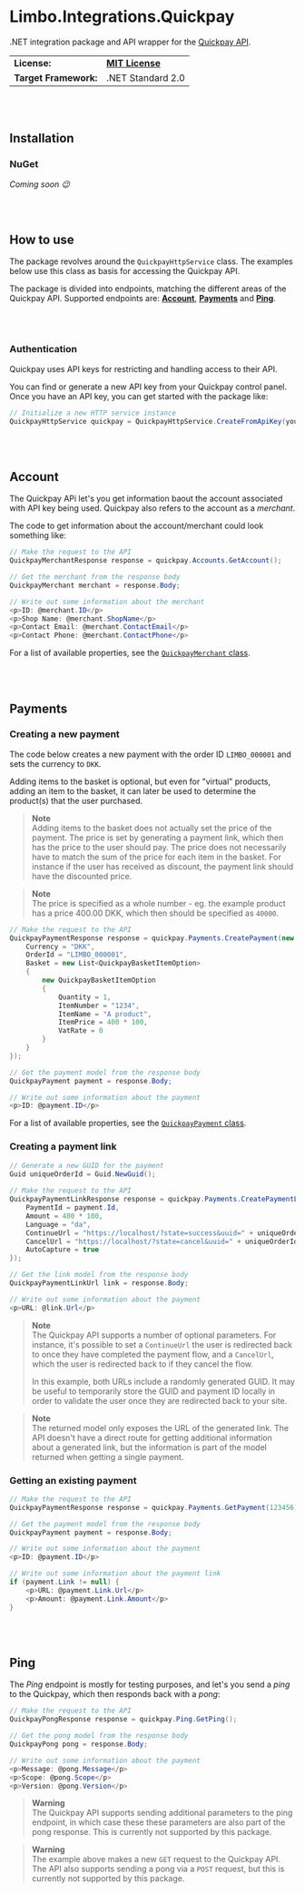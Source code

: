# Limbo.Integrations.Quickpay

.NET integration package and API wrapper for the [Quickpay API](https://learn.quickpay.net/tech-talk/api/).

<table>
  <tr>
    <td><strong>License:</strong></td>
    <td><a href="./LICENSE.md"><strong>MIT License</strong></a></td>
  </tr>
  <tr>
    <td><strong>Target Framework:</strong></td>
    <td>.NET Standard 2.0</td>
  </tr>
</table>

<br /><br />

## Installation

### NuGet

*Coming soon 😉*

<br /><br />

## How to use

The package revolves around the `QuickpayHttpService` class. The examples below use this class as basis for accessing the Quickpay API.

The package is divided into endpoints, matching the different areas of the Quickpay API. Supported endpoints are: [**Account**](#account), [**Payments**](#payments) and [**Ping**](#ping).

<br /><br />

### Authentication

Quickpay uses API keys for restricting and handling access to their API.

You can find or generate a new API key from your Quickpay control panel. Once you have an API key, you can get started with the package like:

```csharp
// Initialize a new HTTP service instance
QuickpayHttpService quickpay = QuickpayHttpService.CreateFromApiKey(yourApiKey);
```

<br /><br />

## Account

The Quickpay APi let's you get information baout the account associated with API key being used. Quickpay also refers to the account as a *merchant*.

The code to get information about the account/merchant could look something like:

```csharp
// Make the request to the API
QuickpayMerchantResponse response = quickpay.Accounts.GetAccount();

// Get the merchant from the response body
QuickpayMerchant merchant = response.Body;

// Write out some information about the merchant
<p>ID: @merchant.ID</p>
<p>Shop Name: @merchant.ShopName</p>
<p>Contact Email: @merchant.ContactEmail</p>
<p>Contact Phone: @merchant.ContactPhone</p>
```

For a list of available properties, see the [`QuickpayMerchant` class](https://github.com/limbo-works/Limbo.Integrations.Quickpay/blob/v1/main/src/Limbo.Integrations.Quickpay/Models/Account/QuickpayMerchant.cs).

<br /><br />

## Payments

### Creating a new payment

The code below creates a new payment with the order ID `LIMBO_000001` and sets the currency to `DKK`.

Adding items to the basket is optional, but even for "virtual" products, adding an item to the basket, it can later be used to determine the product(s) that the user purchased.

> **Note**  
> Adding items to the basket does not actually set the price of the payment. The price is set by generating a payment link, which then has the price to the user should pay. The price does not necessarily have to match the sum of the price for each item in the basket. For instance if the user has received as discount, the payment link should have the discounted price.

> **Note**  
> The price is specified as a whole number - eg. the example product has a price 400.00 DKK, which then should be specified as `40000`.

```csharp
// Make the request to the API
QuickpayPaymentResponse response = quickpay.Payments.CreatePayment(new QuickpayCreatePaymentOptions {
    Currency = "DKK",
    OrderId = "LIMBO_000001",
    Basket = new List<QuickpayBasketItemOption>
    {
        new QuickpayBasketItemOption
        {
            Quantity = 1,
            ItemNumber = "1234",
            ItemName = "A product",
            ItemPrice = 400 * 100,
            VatRate = 0
        }
    }
});

// Get the payment model from the response body
QuickpayPayment payment = response.Body;

// Write out some information about the payment
<p>ID: @payment.ID</p>
```

For a list of available properties, see the [`QuickpayPayment` class](https://github.com/limbo-works/Limbo.Integrations.Quickpay/blob/v1/main/src/Limbo.Integrations.Quickpay/Models/Payments/QuickpayPayment.cs).

### Creating a payment link

```csharp
// Generate a new GUID for the payment
Guid uniqueOrderId = Guid.NewGuid();
        
// Make the request to the API
QuickpayPaymentLinkResponse response = quickpay.Payments.CreatePaymentLink(new QuickpayCreatePaymentLinkOptions {
    PaymentId = payment.Id,
    Amount = 400 * 100,
    Language = "da",
    ContinueUrl = "https://localhost/?state=success&uuid=" + uniqueOrderId,
    CancelUrl = "https://localhost/?state=cancel&uuid=" + uniqueOrderId,
    AutoCapture = true
});

// Get the link model from the response body
QuickpayPaymentLinkUrl link = response.Body;

// Write out some information about the payment
<p>URL: @link.Url</p>
```
> **Note**  
> The Quickpay API supports a number of optional parameters. For instance, it's possible to set a `ContinueUrl` the user is redirected back to once they have completed the payment flow, and a `CancelUrl`, which the user is redirected back to if they cancel the flow.
> 
> In this example, both URLs include a randomly generated GUID. It may be useful to temporarily store the GUID and payment ID locally in order to validate the user once they are redirected back to your site.

> **Note**  
> The returned model only exposes the URL of the generated link. The API doesn't have a direct route for getting additional information about a generated link, but the information is part of the model returned when getting a single payment.

### Getting an existing payment

```csharp
// Make the request to the API
QuickpayPaymentResponse response = quickpay.Payments.GetPayment(123456);

// Get the payment model from the response body
QuickpayPayment payment = response.Body;

// Write out some information about the payment
<p>ID: @payment.ID</p>

// Write out some information about the payment link
if (payment.Link != null) {
    <p>URL: @payment.Link.Url</p>
    <p>Amount: @payment.Link.Amount</p>
}
```

<br /><br />

## Ping

The *Ping* endpoint is mostly for testing purposes, and let's you send a *ping* to the Quickpay, which then responds back with a *pong*:

```csharp
// Make the request to the API
QuickpayPongResponse response = quickpay.Ping.GetPing();

// Get the pong model from the response body
QuickpayPong pong = response.Body;

// Write out some information about the payment
<p>Message: @pong.Message</p>
<p>Scope: @pong.Scope</p>
<p>Version: @pong.Version</p>
```

> **Warning**  
> The Quickpay API supports sending additional parameters to the ping endpoint, in which case these these parameters are also part of the pong response. This is currently not supported by this package.

> **Warning**  
> The example above makes a new `GET` request to the Quickpay API. The API also supports sending a pong via a `POST` request, but this is currently not supported by this package.
